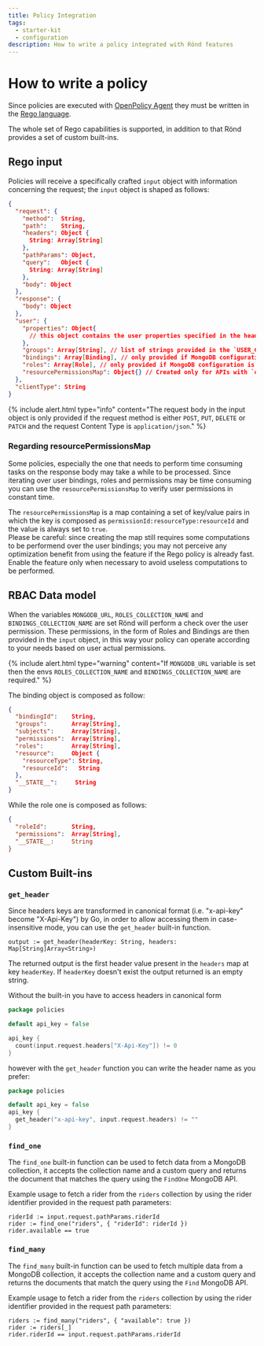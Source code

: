 ```yaml
---
title: Policy Integration
tags:
  - starter-kit
  - configuration
description: How to write a policy integrated with Rönd features
---
```


# How to write a policy

Since policies are executed with [OpenPolicy Agent](https://www.openpolicyagent.org) they must be written in the [Rego language](https://www.openpolicyagent.org/docs/latest/policy-reference/).

The whole set of Rego capabilities is supported, in addition to that Rönd provides a set of custom built-ins.

## Rego input

Policies will receive a specifically crafted `input` object with information concerning the request; the `input` object is shaped as follows:

```json
{
  "request": {
    "method":  String,
    "path":    String,
    "headers": Object {
      String: Array[String]
    },
    "pathParams": Object,
    "query":   Object {
      String: Array[String]
    },
    "body": Object
  },
  "response": {
    "body": Object
  },
  "user": {
    "properties": Object{
      // this object contains the user properties specified in the header provided with the `USER_PROPERTIES_HEADER_KEY`
    },
    "groups": Array[String], // list of strings provided in the `USER_GROUPS_HEADER_KEY`
    "bindings": Array[Binding], // only provided if MongoDB configuration is set
    "roles": Array[Role], // only provided if MongoDB configuration is set
    "resourcePermissionsMap": Object{} // Created only for APIs with `option.enableResourcePermissionsMapOptimization` enabled
  },
  "clientType": String
}
```

{% 
  include alert.html 
  type="info" 
  content="The request body in the input object is only provided if the request method is either `POST`, `PUT`, `DELETE`  or `PATCH` and the request Content Type is `application/json`." 
%}

### Regarding resourcePermissionsMap

Some policies, especially the one that needs to perform time consuming tasks on the response body may take a while to be processed. Since iterating over user bindings, roles and permissions may be time consuming you can use the `resourcePermissionsMap` to verify user permissions in constant time. 

The `resourcePermissionsMap` is a map containing a set of key/value pairs in which the key is composed as `permissionId:resourceType:resourceId` and the value is always set to `true`.  
Please be careful: since creating the map still requires some computations to be performend over the user bindings; you may not perceive any optimization benefit from using the feature if the Rego policy is already fast. Enable the feature only when necessary to avoid useless computations to be performed.  


## RBAC Data model

When the variables `MONGODB_URL`, `ROLES_COLLECTION_NAME` and `BINDINGS_COLLECTION_NAME` are set Rönd will perform a check over the user permission. These permissions, in the form of Roles and Bindings are then provided in the `input` object, in this way your policy can operate according to your needs based on user actual permissions.


{% 
  include alert.html 
  type="warning" 
  content="If `MONGODB_URL` variable is set then the envs  `ROLES_COLLECTION_NAME` and `BINDINGS_COLLECTION_NAME` are required." 
%}


The binding object is composed as follow:
```json
{
  "bindingId":    String,
  "groups":       Array[String],
  "subjects":     Array[String],
  "permissions":  Array[String],
  "roles":        Array[String],
  "resource":     Object { 
    "resourceType": String,
    "resourceId":   String
  },
  "__STATE__":     String
} 
```

While the role one is composed as follows:

```json
{
  "roleId":       String,
  "permissions":  Array[String],
  "__STATE__:     String
} 
```

## Custom Built-ins

### `get_header`

Since headers keys are transformed in canonical format (i.e. "x-api-key" become "X-Api-Key") by Go, in order to allow accessing them in case-insensitive mode, you can use the `get_header` built-in function.

```
output := get_header(headerKey: String, headers: Map[String]Array<String>) 
```

The returned output is the first header value present in the `headers` map at key `headerKey`. If `headerKey` doesn't exist the output returned is an empty string.

Without the built-in you have to access headers in canonical form

```go
package policies

default api_key = false

api_key {
  count(input.request.headers["X-Api-Key"]) != 0
}
```

however with the `get_header` function you can write the header name as you prefer:

```go
package policies

default api_key = false
api_key {
  get_header("x-api-key", input.request.headers) != ""
}
```

### `find_one` 

The `find_one` built-in function can be used to fetch data from a MongoDB collection, it accepts the collection name and a custom query and returns the document that matches the query using the `FindOne` MongoDB API.

Example usage to fetch a rider from the `riders` collection by using the rider identifier provided in the request path parameters:

```rego
riderId := input.request.pathParams.riderId
rider := find_one("riders", { "riderId": riderId })
rider.available == true
```

### `find_many`

The `find_many` built-in function can be used to fetch multiple data from a MongoDB collection, it accepts the collection name and a custom query and returns the documents that match the query using the `Find` MongoDB API.

Example usage to fetch a rider from the `riders` collection by using the rider identifier provided in the request path parameters:

```rego
riders := find_many("riders", { "available": true })
rider := riders[_]
rider.riderId == input.request.pathParams.riderId
```
